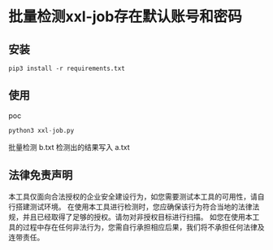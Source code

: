 # 批量检测xxl-job存在默认账号和密码

## 安装

```
pip3 install -r requirements.txt
```

## 使用

poc

```python
python3 xxl-job.py
```

批量检测 b.txt 检测出的结果写入 a.txt

## 法律免责声明

本工具仅面向合法授权的企业安全建设行为，如您需要测试本工具的可用性，请自行搭建测试环境。
在使用本工具进行检测时，您应确保该行为符合当地的法律法规，并且已经取得了足够的授权。请勿对非授权目标进行扫描。
如您在使用本工具的过程中存在任何非法行为，您需自行承担相应后果，我们将不承担任何法律及连带责任。
